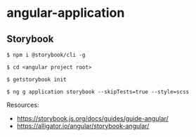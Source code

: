 # angular-application

## Storybook

`$ npm i @storybook/cli -g`

`$ cd <angular project root>`

`$ getstorybook init`

`$ ng g application storybook --skipTests=true --style=scss`

Resources: 

- https://storybook.js.org/docs/guides/guide-angular/
- https://alligator.io/angular/storybook-angular/



